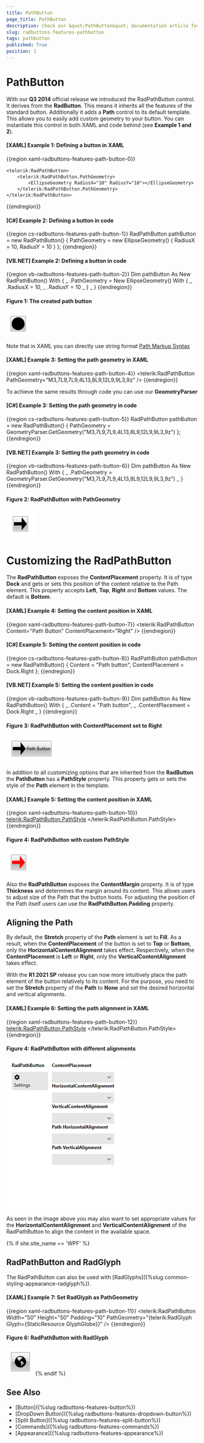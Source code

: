 ```yaml
---
title: PathButton
page_title: PathButton
description: Check our &quot;PathButton&quot; documentation article for the RadButtons {{ site.framework_name }} control.
slug: radbuttons-features-pathbutton
tags: pathbutton
published: True
position: 1
---
```


# PathButton

With our __Q3 2014__ official release we introduced the RadPathButton control. It derives from the __RadButton__. This means it inherits all the features of the standard button. Additionally it adds a __Path__ control to its default template. This allows you to easily add custom geometry to your button. You can instantiate this control in both XAML and code behind (see __Example 1 and 2__).

#### __[XAML] Example 1: Defining a button in XAML__
{{region xaml-radbuttons-features-path-button-0}}
	     
	<telerik:RadPathButton>
	    <telerik:RadPathButton.PathGeometry>
	        <EllipseGeometry RadiusX="10" RadiusY="10"></EllipseGeometry>
	    </telerik:RadPathButton.PathGeometry>
	</telerik:RadPathButton>
{{endregion}}

#### __[C#] Example 2: Defining a button in code__
{{region cs-radbuttons-features-path-button-1}}
	RadPathButton pathButton = new RadPathButton() { PathGeometry = new EllipseGeometry() { RadiusX = 10, RadiusY = 10 } };
{{endregion}}

#### __[VB.NET] Example 2: Defining a button in code__
{{region vb-radbuttons-features-path-button-2}}
	Dim pathButton As New RadPathButton() With { _
	    .PathGeometry = New EllipseGeometry() With { _
	        .RadiusX = 10, _
	        .RadiusY = 10 _
	    } _
	}
{{endregion}}

#### __Figure 1: The created path button__
![The created button](images/radbuttons-features-pathbutton-0.png)

Note that in XAML you can directly use string format [Path Markup Syntax](https://docs.microsoft.com/en-us/dotnet/framework/wpf/graphics-multimedia/path-markup-syntax)

#### __[XAML] Example 3: Setting the path geometry in XAML__
{{region xaml-radbuttons-features-path-button-4}}
	<telerik:RadPathButton PathGeometry="M3,7L9,7L9,4L13,8L9,12L9,9L3,9z" />
{{endregion}}

To achieve the same results through code you can use our __GeometryParser__

#### __[C#] Example 3: Setting the path geometry in code__
{{region cs-radbuttons-features-path-button-5}}
	RadPathButton pathButton = new RadPathButton() { PathGeometry = GeometryParser.GetGeometry("M3,7L9,7L9,4L13,8L9,12L9,9L3,9z") };
{{endregion}}

#### __[VB.NET] Example 3: Setting the path geometry in code__
{{region vb-radbuttons-features-path-button-6}}
	Dim pathButton As New RadPathButton() With { _
	    .PathGeometry = GeometryParser.GetGeometry("M3,7L9,7L9,4L13,8L9,12L9,9L3,9z") _
	}
{{endregion}}

#### __Figure 2: RadPathButton with PathGeometry__
![RadPathButton with PathGeometry](images/radbuttons-features-pathbutton-1.png)

# Customizing the RadPathButton

The __RadPathButton__ exposes the __ContentPlacement__ property. It is of type __Dock__ and gets or sets this position of the content relative to the Path element. This property accepts __Left__, __Top__, __Right__ and __Bottom__ values. The default is __Bottom__.
        
#### __[XAML] Example 4: Setting the content position in XAML__
{{region xaml-radbuttons-features-path-button-7}}
	<telerik:RadPathButton Content="Path Button" ContentPlacement="Right" />
{{endregion}}

#### __[C#] Example 5: Setting the content position in code__
{{region cs-radbuttons-features-path-button-8}}
	RadPathButton pathButton = new RadPathButton() { Content = "Path button", ContentPlacement = Dock.Right };
{{endregion}}

#### __[VB.NET] Example 5: Setting the content position in code__
{{region vb-radbuttons-features-path-button-9}}
	Dim pathButton As New RadPathButton() With { _
	    .Content = "Path button", _
	    .ContentPlacement = Dock.Right _
	}
{{endregion}}

#### __Figure 3: RadPathButton with ContentPlacement set to Right__
![RadPathButton with ContentPlacement set to Right](images/radbuttons-features-pathbutton-2.png)

In addition to all customizing options that are inherited from the __RadButton__ the __PathButton__ has a __PathStyle__ property. This property gets or sets the style of the __Path__ element in the template.

#### __[XAML] Example 5: Setting the content position in XAML__
{{region xaml-radbuttons-features-path-button-10}}
	<telerik:RadPathButton.PathStyle>
			<Style TargetType="Path">
				<Setter Property="Fill" Value="Red" />
				<Setter Property="Stretch" Value="Fill" />
			</Style>
		</telerik:RadPathButton.PathStyle>
{{endregion}}

#### __Figure 4: RadPathButton with custom PathStyle__
![RadPathButton with custom PathStyle](images/radbuttons-features-pathbutton-3.png)

Also the __RadPathButton__ exposes the __ContentMargin__ property. It is of type __Thickness__ and determines the margin around its content. This allows users to adjust size of the Path that the button hosts. For adjusting the position of the Path itself users can use the __RadPathButton.Padding__ property.

## Aligning the Path

By default, the **Stretch** property of the **Path** element is set to **Fill**. As a result, when the **ContentPlacement** of the button is set to **Top** or **Bottom**, only the **HorizontalContentAlignment** takes effect. Respectively, when the **ContentPlacement** is **Left** or **Right**, only the **VerticalContentAlignment** takes effect.

With the **R1 2021 SP** release you can now more intuitively place the path element of the button relatively to its content. For the purpose, you need to set the **Stretch** property of the **Path** to **None** and set the desired horizontal and vertical alignments.

#### __[XAML] Example 6: Setting the path alignment in XAML__
{{region xaml-radbuttons-features-path-button-12}}
	<telerik:RadPathButton.PathStyle>
			<Style TargetType="Path">
				<Setter Property="Stretch" Value="None" />                            <Setter Property="HorizontalAlignment" Value="Right" />
				<Setter Property="VerticalAlignment" Value="Bottom" />
			</Style>
		</telerik:RadPathButton.PathStyle>
{{endregion}}

#### __Figure 4: RadPathButton with different alignments__
![RadPathButton with different alignments](images/radbuttons-features-pathbutton-path-alignment.gif)

As seen in the image above you may also want to set appropriate values for the **HorizontalContentAlignment** and **VerticalContentAlignment** of the RadPathButton to align the content in the available space.

{% if site.site_name == 'WPF' %}
## RadPathButton and RadGlyph

The RadPathButton can also be used with [RadGlyphs]({%slug common-styling-appearance-radglyph%}).

#### __[XAML] Example 7: Set RadGlyph as PathGeometry__
{{region xaml-radbuttons-features-path-button-11}}
	<telerik:RadPathButton Width="50" Height="50" Padding="10"
							PathGeometry="{telerik:RadGlyph Glyph={StaticResource GlyphGlobe}}" />
{{endregion}}

#### __Figure 6: RadPathButton with RadGlyph__
![RadPathButton with RadGlyph](images/radbuttons-features-pathbutton-4.png)
{% endif %}

## See Also
 * [Button]({%slug radbuttons-features-button%})
 * [DropDown Button]({%slug radbuttons-features-dropdown-button%})
 * [Split Button]({%slug radbuttons-features-split-button%})
 * [Commands]({%slug radbuttons-features-commands%})
 * [Appearance]({%slug radbuttons-features-appearance%})